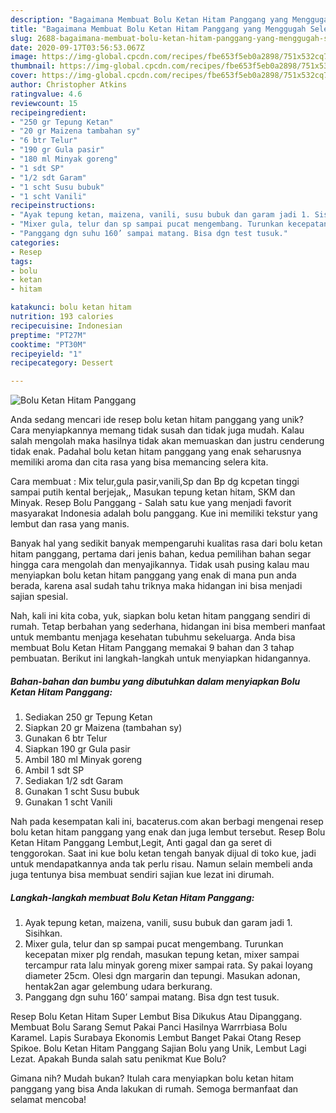 ```yaml
---
description: "Bagaimana Membuat Bolu Ketan Hitam Panggang yang Menggugah Selera"
title: "Bagaimana Membuat Bolu Ketan Hitam Panggang yang Menggugah Selera"
slug: 2688-bagaimana-membuat-bolu-ketan-hitam-panggang-yang-menggugah-selera
date: 2020-09-17T03:56:53.067Z
image: https://img-global.cpcdn.com/recipes/fbe653f5eb0a2898/751x532cq70/bolu-ketan-hitam-panggang-foto-resep-utama.jpg
thumbnail: https://img-global.cpcdn.com/recipes/fbe653f5eb0a2898/751x532cq70/bolu-ketan-hitam-panggang-foto-resep-utama.jpg
cover: https://img-global.cpcdn.com/recipes/fbe653f5eb0a2898/751x532cq70/bolu-ketan-hitam-panggang-foto-resep-utama.jpg
author: Christopher Atkins
ratingvalue: 4.6
reviewcount: 15
recipeingredient:
- "250 gr Tepung Ketan"
- "20 gr Maizena tambahan sy"
- "6 btr Telur"
- "190 gr Gula pasir"
- "180 ml Minyak goreng"
- "1 sdt SP"
- "1/2 sdt Garam"
- "1 scht Susu bubuk"
- "1 scht Vanili"
recipeinstructions:
- "Ayak tepung ketan, maizena, vanili, susu bubuk dan garam jadi 1. Sisihkan."
- "Mixer gula, telur dan sp sampai pucat mengembang. Turunkan kecepatan mixer plg rendah, masukan tepung ketan, mixer sampai tercampur rata lalu minyak goreng mixer sampai rata. Sy pakai loyang diameter 25cm. Olesi dgn margarin dan tepungi. Masukan adonan, hentak2an agar gelembung udara berkurang."
- "Panggang dgn suhu 160’ sampai matang. Bisa dgn test tusuk."
categories:
- Resep
tags:
- bolu
- ketan
- hitam

katakunci: bolu ketan hitam 
nutrition: 193 calories
recipecuisine: Indonesian
preptime: "PT27M"
cooktime: "PT30M"
recipeyield: "1"
recipecategory: Dessert

---
```



![Bolu Ketan Hitam Panggang](https://img-global.cpcdn.com/recipes/fbe653f5eb0a2898/751x532cq70/bolu-ketan-hitam-panggang-foto-resep-utama.jpg)

Anda sedang mencari ide resep bolu ketan hitam panggang yang unik? Cara menyiapkannya memang tidak susah dan tidak juga mudah. Kalau salah mengolah maka hasilnya tidak akan memuaskan dan justru cenderung tidak enak. Padahal bolu ketan hitam panggang yang enak seharusnya memiliki aroma dan cita rasa yang bisa memancing selera kita.

Cara membuat : Mix telur,gula pasir,vanili,Sp dan Bp dg kcpetan tinggi sampai putih kental berjejak,, Masukan tepung ketan hitam, SKM dan Minyak. Resep Bolu Panggang - Salah satu kue yang menjadi favorit masyarakat Indonesia adalah bolu panggang. Kue ini memiliki tekstur yang lembut dan rasa yang manis.

Banyak hal yang sedikit banyak mempengaruhi kualitas rasa dari bolu ketan hitam panggang, pertama dari jenis bahan, kedua pemilihan bahan segar hingga cara mengolah dan menyajikannya. Tidak usah pusing kalau mau menyiapkan bolu ketan hitam panggang yang enak di mana pun anda berada, karena asal sudah tahu triknya maka hidangan ini bisa menjadi sajian spesial.


Nah, kali ini kita coba, yuk, siapkan bolu ketan hitam panggang sendiri di rumah. Tetap berbahan yang sederhana, hidangan ini bisa memberi manfaat untuk membantu menjaga kesehatan tubuhmu sekeluarga. Anda bisa membuat Bolu Ketan Hitam Panggang memakai 9 bahan dan 3 tahap pembuatan. Berikut ini langkah-langkah untuk menyiapkan hidangannya.

<!--inarticleads1-->

##### Bahan-bahan dan bumbu yang dibutuhkan dalam menyiapkan Bolu Ketan Hitam Panggang:

1. Sediakan 250 gr Tepung Ketan
1. Siapkan 20 gr Maizena (tambahan sy)
1. Gunakan 6 btr Telur
1. Siapkan 190 gr Gula pasir
1. Ambil 180 ml Minyak goreng
1. Ambil 1 sdt SP
1. Sediakan 1/2 sdt Garam
1. Gunakan 1 scht Susu bubuk
1. Gunakan 1 scht Vanili


Nah pada kesempatan kali ini, bacaterus.com akan berbagi mengenai resep bolu ketan hitam panggang yang enak dan juga lembut tersebut. Resep Bolu Ketan Hitam Panggang Lembut,Legit, Anti gagal dan ga seret di tenggorokan. Saat ini kue bolu ketan tengah banyak dijual di toko kue, jadi untuk mendapatkannya anda tak perlu risau. Namun selain membeli anda juga tentunya bisa membuat sendiri sajian kue lezat ini dirumah. 

<!--inarticleads2-->

##### Langkah-langkah membuat Bolu Ketan Hitam Panggang:

1. Ayak tepung ketan, maizena, vanili, susu bubuk dan garam jadi 1. Sisihkan.
1. Mixer gula, telur dan sp sampai pucat mengembang. Turunkan kecepatan mixer plg rendah, masukan tepung ketan, mixer sampai tercampur rata lalu minyak goreng mixer sampai rata. Sy pakai loyang diameter 25cm. Olesi dgn margarin dan tepungi. Masukan adonan, hentak2an agar gelembung udara berkurang.
1. Panggang dgn suhu 160’ sampai matang. Bisa dgn test tusuk.


Resep Bolu Ketan Hitam Super Lembut Bisa Dikukus Atau Dipanggang. Membuat Bolu Sarang Semut Pakai Panci Hasilnya Warrrbiasa Bolu Karamel. Lapis Surabaya Ekonomis Lembut Banget Pakai Otang Resep Spikoe. Bolu Ketan Hitam Panggang Sajian Bolu yang Unik, Lembut Lagi Lezat. Apakah Bunda salah satu penikmat Kue Bolu? 

Gimana nih? Mudah bukan? Itulah cara menyiapkan bolu ketan hitam panggang yang bisa Anda lakukan di rumah. Semoga bermanfaat dan selamat mencoba!
